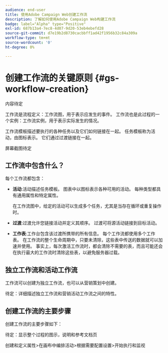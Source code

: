 ```yaml
---
audience: end-user
title: 使用Adobe Campaign Web创建工作流
description: 了解如何使用Adobe Campaign Web构建工作流
badge: label="Alpha" type="Positive"
exl-id: 687b13a4-7ec8-4d07-9d20-53eb4ebefd28
source-git-commit: d7e19b2d8730cacbbff1ad42f1956b32c84a309a
workflow-type: tm+mt
source-wordcount: '0'
ht-degree: 0%

---
```



# 创建工作流的关键原则 {#gs-workflow-creation}

内容待定

工作流是流程定义：工作流图，用于表示应发生的事件。 工作流也是此过程的一个实例：工作流实例，用于表示实际发生的情况。

工作流模板描述要执行的各种任务以及它们如何链接在一起。 任务模板称为活动，由图标表示。 它们通过过渡链接在一起。

屏幕截图待定

## 工作流中包含什么？

每个工作流都包含：

* **活动**:活动描述任务模板。 图表中以图标表示各种可用的活动。 每种类型都具有通用属性和特定属性。

   在工作流图中，给定的活动可以生成多个任务，尤其是当存在循环或重复操作时。

* **过渡**:过渡允许您链接活动并定义其顺序。 过渡可将源活动链接到目标活动。

* **工作表**:工作台包含该过渡所携带的所有信息。 每个工作流都使用多个工作表。 在工作流的整个生命周期中，只要未清除，这些表中传送的数据就可以加速并使用。 事实上，每次激活工作流时，都会清除不需要的表，而且可能还会在执行最大的工作流时清除这些表，以避免服务器过载。

## 独立工作流和活动工作流

工作流可以创建为独立工作流，也可以从营销策划中创建。

待定：详细描述独立工作流和营销活动工作流之间的特性。

## 创建工作流的主要步骤

创建工作流的主要步骤如下：

待定：显示整个过程的图示，说明和参考文档页

创建和定义属性>在画布中编排活动>根据需要配置设置>开始执行和监视